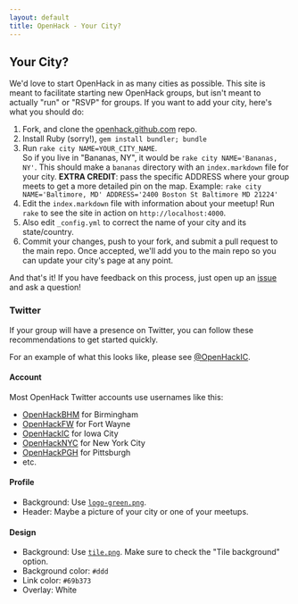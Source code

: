 ```yaml
---
layout: default
title: OpenHack - Your City?
---
```


## Your City?

We'd love to start OpenHack in as many cities as possible. This site is meant to facilitate starting new OpenHack groups, but isn't meant to actually "run" or "RSVP" for groups. If you want to add your city, here's what you should do:

1. Fork, and clone the [openhack.github.com](https://github.com/openhack/openhack.github.com) repo.
2. Install Ruby (sorry!), `gem install bundler; bundle`
3. Run `rake city NAME=YOUR_CITY_NAME`.<br />So if you live in "Bananas, NY", it would be `rake city NAME='Bananas, NY'`. This should make a `bananas` directory with an `index.markdown` file for your city. __EXTRA CREDIT__: pass the specific ADDRESS where your group meets to get a more detailed pin on the map. Example: `rake city NAME='Baltimore, MD' ADDRESS='2400 Boston St Baltimore MD 21224'`
4. Edit the `index.markdown` file with information about your meetup! Run `rake` to see the site in action on `http://localhost:4000`.
5. Also edit `_config.yml` to correct the name of your city and its state/country.
6. Commit your changes, push to your fork, and submit a pull request to the main repo. Once accepted, we'll add you to the main repo so you can update your city's page at any point.

And that's it! If you have feedback on this process, just open up an [issue](https://github.com/openhack/openhack.github.com/issues) and ask a question!

### Twitter

If your group will have a presence on Twitter, you can follow these recommendations to get started quickly.

For an example of what this looks like, please see [@OpenHackIC](https://twitter.com/OpenHackIC).

#### Account

Most OpenHack Twitter accounts use usernames like this:

* [OpenHackBHM](https://twitter.com/OpenHackBHM) for Birmingham
* [OpenHackFW](https://twitter.com/OpenHackFW) for Fort Wayne
* [OpenHackIC](https://twitter.com/OpenHackIC) for Iowa City
* [OpenHackNYC](https://twitter.com/OpenHackNYC) for New York City
* [OpenHackPGH](https://twitter.com/OpenHackPGH) for Pittsburgh
* etc.

#### Profile

* Background: Use [`logo-green.png`](/images/logo-green.png).
* Header: Maybe a picture of your city or one of your meetups.

#### Design

* Background: Use [`tile.png`](/images/tile.png).  Make sure to check the "Tile background" option.
* Background color: `#ddd`
* Link color: `#69b373`
* Overlay: White
